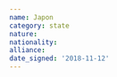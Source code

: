 ```yaml
---
name: Japon
category: state
nature: 
nationality: 
alliance: 
date_signed: '2018-11-12'
---
```

    